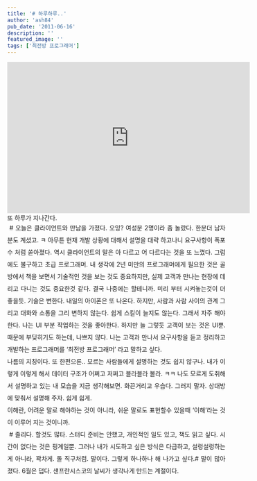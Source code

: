 ```yaml
---
title: '# 하루하루..'
author: 'ash84'
pub_date: '2011-06-16'
description: ''
featured_image: ''
tags: ['최전방 프로그래머']
---
```



<div style="text-align: justify;"><center>  
<iframe allowfullscreen="" frameborder="0" height="349" src="http://www.youtube.com/embed/SVbkwdWe2O0" width="560"></iframe>  
</center></div><div style="text-align: justify;">  
 또 하루가 지나간다. </div><div style="text-align: justify;"></div><div style="text-align: justify; line-height: 2; "></div><div style="text-align: justify; line-height: 2; ">  # 오늘은 클라이언트와 만남을 가졌다. 오잉? 여성분 2명이라 좀 놀랐다. 한분더 남자분도 계셨고. ㅋ 아무튼 현재 개발 상황에 대해서 설명을 대략 하고나니 요구사항이 폭포수 처럼 쏟아졌다. 역시 클라이언트의 말은 아 다르고 어 다르다는 것을 또 느꼈다. 그럼에도 불구하고 초급 프로그래머. 내 생각에 2년 미만의 프로그래머에게 필요한 것은 골방에서 책을 보면서 기술적인 것을 보는 것도 중요하지만, 실제 고객과 만나는 현장에 데리고 다니는 것도 중요한것 같다. 결국 나중에는 할테니까. 미리 부터 시켜놓는것이 더 좋을듯. 기술은 변한다. 내일의 아이폰은 또 나온다. 하지만, 사람과 사람 사이의 관계 그리고 대화와 소통을 그리 변하지 않는다. 쉽게 스킬이 늘지도 않는다. 그래서 자주 해야한다. 나는 UI 부분 작업하는 것을 좋아한다. 하지만 늘 그렇듯 고객이 보는 것은 UI뿐. 때문에 부딪히기도 하는데, 나쁘지 않다. 나는 고객과 만나서 요구사항을 듣고 정리하고 개발하는 프로그래머를 ‘최전방 프로그래머’ 라고 말하고 싶다.

</div><div style="text-align: justify; line-height: 2; "></div><div style="text-align: justify; line-height: 2; "> 나름의 지칭이다. 또 한편으론.. 모르는 사람들에게 설명하는 것도 쉽지 않구나. 내가 이렇게 이렇게 해서 데이터 구조가 어쩌고 저쩌고 블라블라 볼라. ㅋㅋ 나도 모르게 도취해서 설명하고 있는 내 모습을 지금 생각해보면. 화끈거리고 우습다. 그러지 말자. 상대방에 맞춰서 설명해 주자. 쉽게 쉽게. </div><div style="text-align: justify; line-height: 2; "></div><div style="text-align: justify; line-height: 2; "> 이해란, 어려운 말로 해야하는 것이 아니라, 쉬운 말로도 표현할수 있을때 ‘이해’라는 것이 이루어 지는 것이니까. </div><div style="text-align: justify; line-height: 2; "></div><div style="text-align: justify; line-height: 2; "></div><div style="text-align: justify; line-height: 2; ">  # 졸리다. 할것도 많타. 스터디 준비는 안했고, 개인적인 일도 있고, 책도 읽고 싶다. 시간이 없다는 것은 핑계일뿐. 그러나 내가 시도하고 싶은 방식은 다급하고, 설렁설렁하는게 아니라, 꽉차게. 돌 직구처럼. 말이다. 그렇게 하나하나 해 나가고 싶다.# 말이 많아 졌다. 6월은 덥다. 샌프란시스코의 날씨가 생각나게 만드는 계절이다.  

</div>

